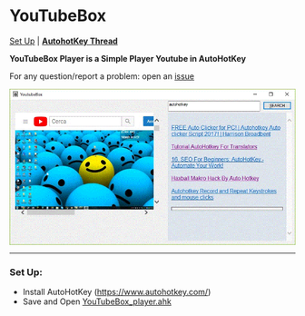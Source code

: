 <h1> YouTubeBox </h1>
<p><a href="#setup">Set Up</a> | <a href="https://autohotkey.com/boards/viewtopic.php?f=6&t=59120" rel="nofollow"><strong>AutohotKey Thread</strong></a></p>

<p><strong>YouTubeBox Player is a Simple Player Youtube in AutoHotKey</strong></p>

For any question/report a problem: open an <a href="https://github.com/adegard/TagIE.ahk/issues">issue</a>

<img src="https://raw.githubusercontent.com/adegard/YouTubeBox/master/YTB.gif"  align="center">

******************
<a id="user-content-setup" class="anchor" aria-hidden="true" href="#setup"></a><h3>Set Up:</h3>
- Install AutoHotKey (https://www.autohotkey.com/)
- Save and Open <a href="https://github.com/adegard/YouTubeBox/raw/master/YouTubeBox_player.ahk" rel="nofollow">YouTubeBox_player.ahk</a>




